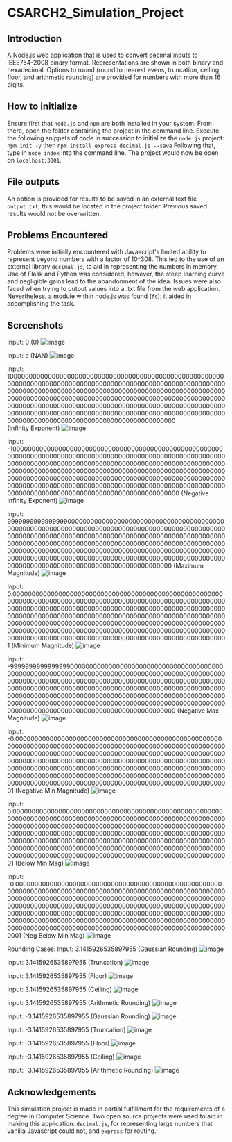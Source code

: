 # CSARCH2_Simulation_Project

## Introduction
A Node.js web application that is used to convert decimal inputs to IEEE754-2008 binary format. Representations are shown in both binary and hexadecimal.
Options to round (round to nearest evens, truncation, ceiling, floor, and arithmetic rounding) are provided for numbers with more than 16 digits.

## How to initialize
Ensure first that ```node.js``` and ```npm``` are both installed in your system. From there, open the folder containing the project in the command line.
Execute the following snippets of code in succession to initialize the ```node.js``` project:
```npm init -y```
then
```npm install express decimal.js --save```
Following that, type in ```node index``` into the command line. The project would now be open on ```localhost:3001```.

## File outputs
An option is provided for results to be saved in an external text file ```output.txt```; this would be located in the project folder. Previous saved results would not be overwritten.

## Problems Encountered
Problems were initially encountered with Javascript's limited ability to represent beyond numbers with a factor of 10^308. This led to the use of an external library ```decimal.js```, to aid in representing
the numbers in memory. Use of Flask and Python was considered; however, the steep learning curve and negligible gains lead to the abandonment of the idea. Issues were also faced when trying to output values
into a .txt file from the web application. Nevertheless, a module within node.js was found (```fs```); it aided in accomplishing the task.

## Screenshots


Input: 0
(0)
![image](https://github.com/plvzfq-rit/CSARCH2_Simulation_Project/assets/67249789/c5eaa820-2203-4ecb-8b96-436215430c7e)


Input: e 
(NAN)
![image](https://github.com/plvzfq-rit/CSARCH2_Simulation_Project/assets/67249789/651b20d8-f093-459a-ab02-fca9decc4f12)


Input: 10000000000000000000000000000000000000000000000000000000000000000000000000000000000000000000000000000000000000000000000000000000000000000000000000000000000000000000000000000000000000000000000000000000000000000000000000000000000000000000000000000000000000000000000000000000000000000000000000000000000000000000000000000000000000000000000000000000000000000000000000000000000000000000000000 \
(Infinity Exponent)
![image](https://github.com/plvzfq-rit/CSARCH2_Simulation_Project/assets/67249789/f1db19ce-495e-4abe-802d-22609f3ba06d)


Input: -10000000000000000000000000000000000000000000000000000000000000000000000000000000000000000000000000000000000000000000000000000000000000000000000000000000000000000000000000000000000000000000000000000000000000000000000000000000000000000000000000000000000000000000000000000000000000000000000000000000000000000000000000000000000000000000000000000000000000000000000000000000000000000000000000
(Negative Infinity Exponent)
![image](https://github.com/plvzfq-rit/CSARCH2_Simulation_Project/assets/67249789/83265c19-708a-4157-99a5-5a40d5d33e1b)


Input: 9999999999999999000000000000000000000000000000000000000000000000000000000000000000000000000000000000000000000000000000000000000000000000000000000000000000000000000000000000000000000000000000000000000000000000000000000000000000000000000000000000000000000000000000000000000000000000000000000000000000000000000000000000000000000000000000000000000000000000000000000000000000000000000000000
(Maximum Magnitude)
![image](https://github.com/plvzfq-rit/CSARCH2_Simulation_Project/assets/67249789/18ca9381-39cf-438d-aab0-1631a3d414a0)


Input: 0.00000000000000000000000000000000000000000000000000000000000000000000000000000000000000000000000000000000000000000000000000000000000000000000000000000000000000000000000000000000000000000000000000000000000000000000000000000000000000000000000000000000000000000000000000000000000000000000000000000000000000000000000000000000000000000000000000000000000000000000000000000000000000000000000000000000000001
(Minimum Magnitude)
![image](https://github.com/plvzfq-rit/CSARCH2_Simulation_Project/assets/67249789/16ed6331-4f5f-40fb-a056-1d048fd24bb7)


Input: -9999999999999999000000000000000000000000000000000000000000000000000000000000000000000000000000000000000000000000000000000000000000000000000000000000000000000000000000000000000000000000000000000000000000000000000000000000000000000000000000000000000000000000000000000000000000000000000000000000000000000000000000000000000000000000000000000000000000000000000000000000000000000000000000000
(Negative Max Magnitude)
![image](https://github.com/plvzfq-rit/CSARCH2_Simulation_Project/assets/67249789/cc8041f1-cecd-4b04-9b1d-95439c571ed3)


Input: -0.00000000000000000000000000000000000000000000000000000000000000000000000000000000000000000000000000000000000000000000000000000000000000000000000000000000000000000000000000000000000000000000000000000000000000000000000000000000000000000000000000000000000000000000000000000000000000000000000000000000000000000000000000000000000000000000000000000000000000000000000000000000000000000000000000000000000001
(Negative Min Magnitude)
![image](https://github.com/plvzfq-rit/CSARCH2_Simulation_Project/assets/67249789/962450d5-18b4-4e33-8c63-dbbd38cd7847)


Input: 0.000000000000000000000000000000000000000000000000000000000000000000000000000000000000000000000000000000000000000000000000000000000000000000000000000000000000000000000000000000000000000000000000000000000000000000000000000000000000000000000000000000000000000000000000000000000000000000000000000000000000000000000000000000000000000000000000000000000000000000000000000000000000000000000000000000000000001
(Below Min Mag)
![image](https://github.com/plvzfq-rit/CSARCH2_Simulation_Project/assets/67249789/023ebbe4-77dd-4c16-9b17-46f10f7a69bb)


Input:
-0.0000000000000000000000000000000000000000000000000000000000000000000000000000000000000000000000000000000000000000000000000000000000000000000000000000000000000000000000000000000000000000000000000000000000000000000000000000000000000000000000000000000000000000000000000000000000000000000000000000000000000000000000000000000000000000000000000000000000000000000000000000000000000000000000000000000000000001
(Neg Below Min Mag)
![image](https://github.com/plvzfq-rit/CSARCH2_Simulation_Project/assets/67249789/9df02497-190d-45df-bbea-19cf5a93497a)


Rounding Cases: 
Input: 3.1415926535897955
(Gaussian Rounding)
![image](https://github.com/plvzfq-rit/CSARCH2_Simulation_Project/assets/67249789/fdf44f9f-903a-437a-816a-586488120cec)


Input: 3.1415926535897955
(Truncation)
![image](https://github.com/plvzfq-rit/CSARCH2_Simulation_Project/assets/67249789/6a815f59-cb7f-416e-a0b0-d6c2670289da)


Input: 3.1415926535897955
(Floor)
![image](https://github.com/plvzfq-rit/CSARCH2_Simulation_Project/assets/67249789/6d2fd665-a490-46fe-808e-119e2c21a888)


Input: 3.1415926535897955
(Ceiling)
![image](https://github.com/plvzfq-rit/CSARCH2_Simulation_Project/assets/67249789/62ccd76c-251c-43a5-9dc5-2f48902b0e47)


Input: 3.1415926535897955
(Arithmetic Rounding)
![image](https://github.com/plvzfq-rit/CSARCH2_Simulation_Project/assets/67249789/4b48794d-30cb-4177-a489-99d2f064de08)


Input: -3.1415926535897955
(Gaussian Rounding)
![image](https://github.com/plvzfq-rit/CSARCH2_Simulation_Project/assets/67249789/7ed40c7f-08b9-4874-ae8d-357ffe1231ac)


Input: -3.1415926535897955
(Truncation)
![image](https://github.com/plvzfq-rit/CSARCH2_Simulation_Project/assets/67249789/2f2c36a5-862e-4785-bbd8-13328cde50f6)


Input: -3.1415926535897955
(Floor)
![image](https://github.com/plvzfq-rit/CSARCH2_Simulation_Project/assets/67249789/c5477eda-33dd-4f6d-808c-6b82efc3775f)


Input: -3.1415926535897955
(Ceiling)
![image](https://github.com/plvzfq-rit/CSARCH2_Simulation_Project/assets/67249789/43b3b74e-4c49-4fd7-9526-abec90f5563b)


Input: -3.1415926535897955
(Arithmetic Rounding)
![image](https://github.com/plvzfq-rit/CSARCH2_Simulation_Project/assets/67249789/0f88a5dd-7c9e-4cc3-ac74-bc0eaed4f2ee)

## Acknowledgements
This simulation project is made in partial fulfillment for the requirements of a degree in Computer Science.
Two open source projects were used to aid in making this application: ```decimal.js```, for representing large numbers that vanilla Javascript could not, and ```express``` for routing.
